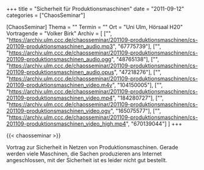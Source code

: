 +++
title = "Sicherheit für Produktionsmaschinen"
date = "2011-09-12"
categories = ["ChaosSeminar"]

[ChaosSeminar]
Thema = ""
Termin = ""
Ort = "Uni Ulm, Hörsaal H20"
Vortragende = "Volker Birk"
Archiv = [
	["", "https://archiv.ulm.ccc.de/chaosseminar/201109-produktionsmaschinen/cs-201109-produktionsmaschinen_audio.mp3", "67775739"],
	["", "https://archiv.ulm.ccc.de/chaosseminar/201109-produktionsmaschinen/cs-201109-produktionsmaschinen_audio.ogg", "48765138"],
	["", "https://archiv.ulm.ccc.de/chaosseminar/201109-produktionsmaschinen/cs-201109-produktionsmaschinen_audio.opus", "47218276"],
	["", "https://archiv.ulm.ccc.de/chaosseminar/201109-produktionsmaschinen/cs-201109-produktionsmaschinen_video.m4v", "104150005"],
	["", "https://archiv.ulm.ccc.de/chaosseminar/201109-produktionsmaschinen/cs-201109-produktionsmaschinen_video.mp4", "184280727"],
	["", "https://archiv.ulm.ccc.de/chaosseminar/201109-produktionsmaschinen/cs-201109-produktionsmaschinen_video.ogv", "165075577"],
	["", "https://archiv.ulm.ccc.de/chaosseminar/201109-produktionsmaschinen/cs-201109-produktionsmaschinen_video_high.mp4", "670139044"]
	]
+++

{{< chaosseminar >}}

Vortrag zur Sicherheit in Netzen von Produktionsmaschinen. Gerade werden viele Maschinen, die Sachen produzieren ans Internet angeschlossen, mit der Sicherheit ist es leider nicht gut bestellt.
